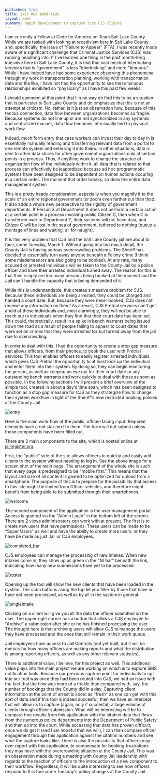 ```yaml
---
published: true
title: Jail OCR Band-Aids
layout: post
summary: Rapid development to capture lost CJS clients
---
```


I am currently a Fellow at Code for America on Team Salt Lake County. While we are tasked with looking at recedivism here in Salt Lake County and, specifically, the issue of "Failure to Appear" (FTA); I was recently made aware of a significant challenge that Criminal Justice Services (CJS) was running headlong into. If I've learned one thing in the past month-long intesnive here in Salt Lake County, it is that that vast mesh of interlocking services that is "government" is less "interlocking" and more "tenuous." While I have indeed have had some experience observing this phenomena through my work in transportation planning, working with transportation data and the like, I have not had the opportunity to see these tenuous relationships exhibited so "physically" as I have this past few weeks.

I should comment at this point that I in no way do find this to be a situation that is particular to Salt Lake County and do emphasize that this is not an attempt at criticsm. No, rather, is it just an observation how, because of this tenous connection, data flow between organizations becomes so fragile. Because systems do not line up or are not synchornized in any systemic and centralized manner, data flow becomes intrinsically tied to physical work flow.

Indeed, much form entry that case workers can invest their day to day in is essentially manually reading and transferring relevant data from a portal to one remote system and enterring it into theirs. In other situations, data is sent to other data stores for other government organizations only at certain points in a process. Thus, if anything work to change the structue of organization flow of the individuals within it, all data that is related to that process can effectively be jeapordized because ad hoc programmatic systems have been designed to be dependent on human actions occuring in a certain order. The moment that order breaks, so does the entire data management system

This is a pretty heady consideration, especially when you magnify it to the scale of an entire regional government (or zoom even farther out than that). It also adds a whole new perspective to the rigidity of government departments. If Person X at Department X does not perform a certain action at a certain point in a process involving public Citizen C, then when C is transferred over to Department Y, their systems will not have data, and Citizen C will be lost in the sea of government, tethered to nothing (queue a montage of lines and waiting, all for naught).

It is this very problem that CJS and the Salt Lake County jail are about to face, come Tuesday, March 1. Without going into too much detail, the County Jail is having serious overcrowding problems. The Sheriff has decided to essentially turn away anyone beneath a Felony crime (I think some misdemeanors are also going to be booked). At any rate, many accused or arrested individuals will be taken to the County Jail by a police officer and have their arrested individual turned away. The reason for this is that their simply are too many persons being booked at the moment and the Jail can't handle the capapity that is being demanded of it.

While this is understandable, this creates a massive problem for CJS. Because these individuals are being arrested, they could be charged and handed a court date. But, because they were never booked, CJS does not receive any information on them! As a result, CJS Pretrial services can't get ahold of these individuals and, most alarmingly, they will not be able to reach out to individuals when they find that their court date has been set. This could, theoretically, result in a spike in bench warrants being issued down the road as a result of people failing to appear to court dates that were set on crimes that they were arrested for but turned away from the jail due to overcrowding.

In order to deal with this, I had the opportunity to create a stop gap measure that allows officers, from their phones, to book the user with Pretrial services. This tool enables officers to easily register arrested individuals which gives CJS Pretrial the opportunity to at least look up the individual and enter them into their system. By doing so, they can begin monitoring the person, as well as keeping an eye out for their court date or any outstanding bench warrants and work quickly to deal with those as soon as possible. In the following sections I will present a brief overview of the simple tool, created in about a day's time span, which has been designed to function as a stop gap measure for CJS as they strategize how to change their system workflow in light of the Sheriff's new restricted booking polcies at the County Jail.

![entry](https://raw.githubusercontent.com/kuanb/kuanb.github.io/master/images/_posts/jail-register/entry.png)

Here is the main work flow of the public, officer-facing input. Required elements have a red star next to them. The form will not submit unless those components have been filled out.

There are 2 main components to the site, which is hosted online at [jailregister.org](http://jailregister.org/). 

First, the "public" side of the site allows officers to quickly and easily add clients to the system without needing to log in. See the above image for a screen shot of the main page. The arrangement of the whole site is such that every page is predesigned to be "mobile first." This means that the layout and size of all content is geared to be optimized for upload from a smartphone. The purpose of this is to prepare for the possibility that access to this site might be limited from Officer vehicles, and therefore might benefit from being able to be submitted through their smartphones.

![welcome](https://raw.githubusercontent.com/kuanb/kuanb.github.io/master/images/_posts/jail-register/welcome.png)

The second component of the application is the user management portal. Access is granted via the "Admin Login" in the bottom left of the screen. There are 2 views administrators can work with at present. The first is to create new users that have permissions. These users can be made to be "Super Users" as well and have the ability to create more users, or they have be made as just Jail or CJS employees. 

![completed_bar](https://raw.githubusercontent.com/kuanb/kuanb.github.io/master/images/_posts/jail-register/completed_bar.png)

CJS employees can manage the processing of new intakes. When new intakes come in, they show up as green in the "fill bar" beneath the link, indicating how many new submissions have yet to be processed.

![roster](https://raw.githubusercontent.com/kuanb/kuanb.github.io/master/images/_posts/jail-register/roster.png)

Opening up the tool will show the new clients that have been loaded in the system. The radio buttons along the top let you filter by those that have or have not been processed, as well as by all in the system in general.

![singleintake](https://raw.githubusercontent.com/kuanb/kuanb.github.io/master/images/_posts/jail-register/singleintake.png)

Clicking on a client will give you all the data the officer submitted on the user. The upper right corner has a button that allows a CJS employee to "Archive" a submission after she or he has finished processing the user. The thought here is that archiving users will allow CJS to manage the users they have processed and the ones that still remain in their work queue.

Jail employees have access to Jail Controls (not yet built, but it will be metrics for how many officers are making reports and what the distribution is among reporting officers, as well as any other relevant statistics). 

There is additional value, I believe, for this project as well. This additional value plays into the main project we are working on which is to explore SMS notification tools. Because our previous capture point for individuals to opt into our tool was once they had been routed into CJS, we had an issue with the fact that the flow was more of a trickle than compared with, say, the number of bookings that the County did in a day. Capturing client information at the point of arrest is about as "fresh" as one can get with this sort of data and if this tool is indeed succesful, then we have an intercept that will allow us to capture (again, only if succesful) a large volume of clients through officer submission. What will be interesting will be to compare thre results from this application with the citation data that flows from the numerous police departments into the Department of Public Safety and then up into the court. While accessnig that data has proven difficult, once we do get it (and I am hopeful that we will), I can then compare officer engagement through this application against the citation numbers and see what the capture looks like. There is also the possibility that officers may over report with this application, to compensate for booking frustrations they may have with the overcrowding situation at the County Jail. This was an observation made duirng a meeting with County Jail leadership with regards to the reaction of officers to the introduction of a new component to their workflow. Regardless, it will be quite interesting to see how officers respond to this tool come Tuesday's policy changes at the County Jail.